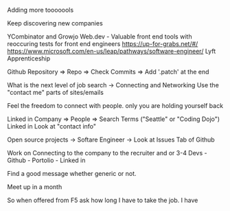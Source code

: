 Adding more tooooools

Keep discovering new companies 

YCombinator
and Growjo
Web.dev - Valuable front end tools with reoccuring tests for front end engineers
https://up-for-grabs.net/#/
https://www.microsoft.com/en-us/leap/pathways/software-engineer/
Lyft Apprenticeship


Github Repository => Repo => Check Commits => Add '.patch' at the end

What is the next level of job search -> Connecting and Networking
Use the "contact me" parts of sites/emails

Feel the freedom to connect with people. only you are holding yourself back

Linked in Company => People => Search Terms ("Seattle" or "Coding Dojo")
Linked in Look at "contact info"

Open source projects -> Softare Engineer -> Look at Issues Tab of Github

Work on Connecting to the company to the recruiter and or 3-4 Devs
    - Github
    - Portolio
    - Linked in

Find a good message whether generic or not.

Meet up in a month


So when offered from F5 ask how long I have to take the job. I have 